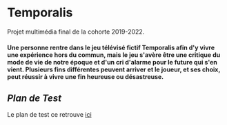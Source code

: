 # Temporalis
Projet multimédia final de la cohorte 2019-2022.


#### Une personne rentre dans le jeu télévisé fictif Temporalis afin d'y vivre une expérience hors du commun, mais le jeu s'avère être une critique du mode de vie de notre époque et d'un cri d'alarme pour le future qui s'en vient. Plusieurs fins différentes peuvent arriver et le joueur, et ses choix, peut réussir à vivre une fin heureuse ou désastreuse.


## ***Plan de Test***
Le plan de test ce retrouve [ici](/production)
